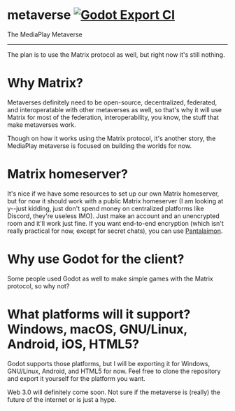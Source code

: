 # metaverse [![Godot Export CI](https://github.com/MediaPlay-Discord/metaverse/actions/workflows/main.yml/badge.svg)](https://github.com/MediaPlay-Discord/metaverse/actions/workflows/main.yml)
The MediaPlay Metaverse

---

The plan is to use the Matrix protocol as well, but right now it's still nothing.

# Why Matrix?
Metaverses definitely need to be open-source, decentralized, federated, and interoperatable with other metaverses as well, so that's why it will use Matrix for most of the federation, interoperability, you know, the stuff that make metaverses work.

Though on how it works using the Matrix protocol, it's another story, the MediaPlay metaverse is focused on building the worlds for now.

# Matrix homeserver?
It's nice if we have some resources to set up our own Matrix homeserver, but for now it should work with a public Matrix homeserver (I am looking at y--just kidding, just don't spend money on centralized platforms like Discord, they're useless IMO). Just make an account and an unencrypted room and it'll work just fine. If you want end-to-end encryption (which isn't really practical for now, except for secret chats), you can use [Pantalaimon](https://github.com/matrix-org/pantalaimon).

# Why use Godot for the client?
Some people used Godot as well to make simple games with the Matrix protocol, so why not?

# What platforms will it support? Windows, macOS, GNU/Linux, Android, iOS, HTML5?
Godot supports those platforms, but I will be exporting it for Windows, GNU/Linux, Android, and HTML5 for now. Feel free to clone the repository and export it yourself for the platform you want.

Web 3.0 will definitely come soon. Not sure if the metaverse is (really) the future of the internet or is just a hype.
